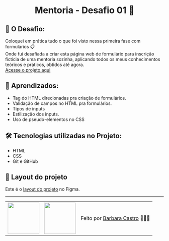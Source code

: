 <h1 align="center">Mentoria - Desafio 01 🚀</h1>
<h2>📝 O Desafio:</h2>
<p>
  Coloquei em prática tudo o que foi visto nessa primeira fase com formulários 📋
  </br>
  Onde fui desafiada a criar esta página web de formulário para inscrição fictícia de uma mentoria sozinha, 
  aplicando todos os meus conhecimentos teóricos e práticos, obtidos até agora.
  </br>
  <a href="https://agendesuamentoria.netlify.app/">
    Acesse o projeto aqui
  </a>
</p>
 
<h2>🤯 Aprendizados:</h2>
<ul>
  <li>Tag do HTML direcionadas pra criação de formulários.</li>
  <li>Validação de campos no HTML pra formulários.</li>
  <li>Tipos de inputs</li>
  <li>Estilização dos inputs.</li>
  <li>Uso de pseudo-elementos no CSS</li>
</ul>

<h2>🛠 Tecnologias utilizadas no Projeto:</h2>
<ul>
  <li>HTML</li>
  <li>CSS</li>
  <li>Git e GitHub</li>
</ul>

<h2>🎨 Layout do projeto</h2>
<p>
  Este é o <a href="https://www.figma.com/file/vGlp1P0eslrTfdYCZ4vk1r/Stage-03---Formul%C3%A1rio-intermedi%C3%A1rio-(Copy)?type=design&node-id=0-1&t=mnLM9el7idYoSpR5-0">layout do projeto</a> no Figma.
</p>

---

<table align="center">
  <tr>
    <td>
      <img src="https://github.com/barbcastro.png" width="100px" />
    </td>
    <td>
      <img src="https://github.com/rocketseat-education.png" width="100px" />
    </td>
    <td>
      Feito por <a href="https://github.com/barbcastro">Barbara Castro</a> 🙋🏽‍♀️
    </td>
  </tr>
</table>
